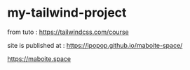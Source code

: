 # my-tailwind-project

from tuto :
https://tailwindcss.com/course

site is published at :
https://ipopop.github.io/maboite-space/

https://maboite.space
